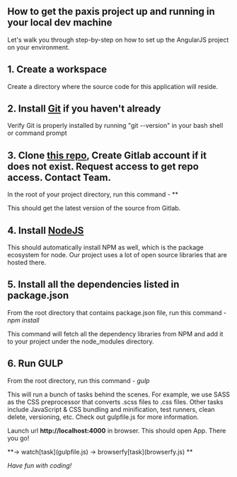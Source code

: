 ## How to get the paxis project up and running in your local dev machine
Let's walk you through step-by-step on how to set up the AngularJS project on your environment.

## 1. Create a workspace
Create a directory where the source code for this application will reside.

## 2. Install [Git](https://www.git-scm.com/) if you haven't already
Verify Git is properly installed by running "git --version" in your bash shell or command prompt

## 3. Clone [this repo](), Create Gitlab account if it does not exist. Request access to get repo access. Contact Team.
In the root of your project directory, run this command - **

This should get the latest version of the source from Gitlab.

## 4. Install [NodeJS](http://nodejs.org)
This should automatically install NPM as well, which is the package ecosystem for node. Our project uses a lot of open source libraries that are hosted there.

## 5. Install all the dependencies listed in package.json
From the root directory that contains package.json file, run this command - *npm install*

This command will fetch all the dependency libraries from NPM and add it to your project under the node_modules directory.

## 6. Run GULP
From the root directory, run this command - *gulp*

This will run a bunch of tasks behind the scenes. For example, we use SASS as the CSS preprocessor that converts .scss files to .css files. Other tasks include JavaScript & CSS bundling and minification,
test runners, clean delete, versioning, etc. Check out gulpfile.js for more information.

Launch url **http://localhost:4000** in browser. This should open App. There you go!

**-> watch[task]\(gulpfile.js) -> browserfy[task]\(browserfy.js) **

*Have fun with coding!* 